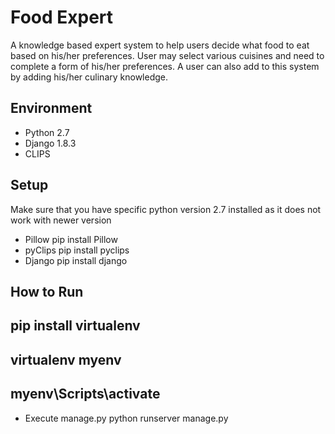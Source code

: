 

# Food Expert
A knowledge based expert system to help users decide what food to eat based on
his/her preferences. User may select various cuisines and need to complete a form
of his/her preferences. A user can also add to this system
by adding his/her culinary knowledge.

## Environment
- Python 2.7
- Django 1.8.3
- CLIPS

## Setup
Make sure that you have specific python version 2.7 installed as it does not work with newer version

- Pillow
pip install Pillow
- pyClips
pip install pyclips
- Django
pip install django

## How to Run

pip install virtualenv
-
virtualenv myenv
-
myenv\Scripts\activate
-

- Execute manage.py
python runserver manage.py

